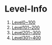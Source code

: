 # Level-Info
<div class="display:inline">
  <ol>
    <li><a href="0/s.md">Level0~100</li>
    <li><a href="1/s.md">Level101~200</li>
    <li><a href="2/s.md">Level201~300</li>
    <li><a href="3/s.md">Level301~400</li>
  </ol>
</div>
